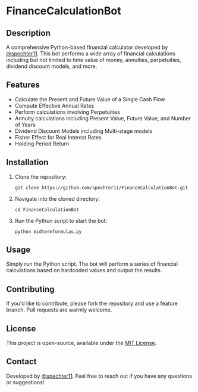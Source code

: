 
# FinanceCalculationBot

## Description

A comprehensive Python-based financial calculator developed by [@spechter11](https://github.com/spechter11). This bot performs a wide array of financial calculations including but not limited to time value of money, annuities, perpetuities, dividend discount models, and more.

## Features

- Calculate the Present and Future Value of a Single Cash Flow
- Compute Effective Annual Rates
- Perform calculations involving Perpetuities
- Annuity calculations including Present Value, Future Value, and Number of Years
- Dividend Discount Models including Multi-stage models
- Fisher Effect for Real Interest Rates
- Holding Period Return

## Installation

1. Clone the repository:
   ```
   git clone https://github.com/spechter11/FinanceCalculationBot.git
   ```

2. Navigate into the cloned directory:
   ```
   cd FinanceCalculationBot
   ```

3. Run the Python script to start the bot:
   ```
   python midtermformulas.py
   ```

## Usage

Simply run the Python script. The bot will perform a series of financial calculations based on hardcoded values and output the results.

## Contributing

If you'd like to contribute, please fork the repository and use a feature branch. Pull requests are warmly welcome.

## License

This project is open-source, available under the [MIT License](LICENSE).

## Contact

Developed by [@spechter11](https://github.com/spechter11). Feel free to reach out if you have any questions or suggestions!
